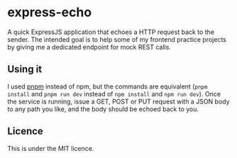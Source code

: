 # express-echo
A quick ExpressJS application that echoes a HTTP request back to the sender. The intended goal is to help some of my frontend practice projects by giving me a dedicated endpoint for mock REST calls.

## Using it

I used [pnpm](https://pnpm.io/) instead of npm, but the commands are equivalent (`pnpm install` and `pnpm run dev` instead of `npm install` and `npm run dev`). Once the service is running, issue a GET, POST or PUT request with a JSON body to any path you like, and the body should be echoed back to you.

## Licence

This is under the MIT licence.